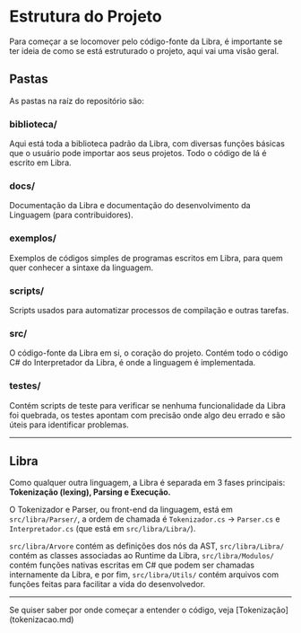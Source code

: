 # Estrutura do Projeto
Para começar a se locomover pelo código-fonte da Libra, é importante se ter ideia de como se está estruturado o projeto, aqui vai uma visão geral.

## Pastas
As pastas na raíz do repositório são:

### biblioteca/
Aqui está toda a biblioteca padrão da Libra, com diversas funções básicas que o usuário pode importar aos seus projetos. Todo o código de lá é escrito em Libra.

### docs/
Documentação da Libra e documentação do desenvolvimento da Linguagem (para contribuidores).

### exemplos/
Exemplos de códigos simples de programas escritos em Libra, para quem quer conhecer a sintaxe da linguagem.

### scripts/
Scripts usados para automatizar processos de compilação e outras tarefas.

### src/
O código-fonte da Libra em si, o coração do projeto. Contém todo o código C# do Interpretador da Libra, é onde a linguagem é implementada.

### testes/
Contém scripts de teste para verificar se nenhuma funcionalidade da Libra foi quebrada, os testes apontam com precisão onde algo deu errado e são úteis para identificar problemas.

<hr>

## Libra
Como qualquer outra linguagem, a Libra é separada em 3 fases principais: **Tokenização (lexing), Parsing e Execução.**

O Tokenizador e Parser, ou front-end da linguagem, está em `src/libra/Parser/`, a ordem de chamada é `Tokenizador.cs` -> `Parser.cs` e `Interpretador.cs` (que está em `src/libra/Libra/`).

`src/libra/Arvore` contém as definições dos nós da AST, `src/libra/Libra/` contém as classes associadas ao Runtime da Libra, `src/libra/Modulos/` contém funções nativas escritas em C# que podem 
ser chamadas internamente da Libra, e por fim, `src/libra/Utils/` contém arquivos com funções feitas para facilitar a vida do desenvolvedor.

<hr>
Se quiser saber por onde começar a entender o código, veja [Tokenização](tokenizacao.md)
